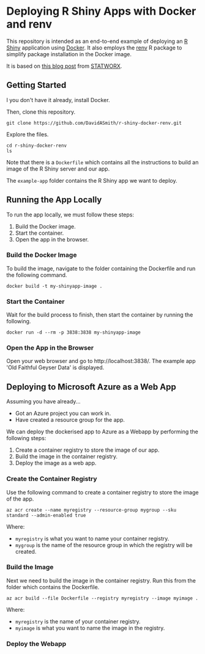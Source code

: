 # Deploying R Shiny Apps with Docker and renv

This repository is intended as an end-to-end example of deploying an
[R Shiny](https://shiny.rstudio.com/) application using [Docker](https://www.docker.com/). It also employs
the [renv](https://rstudio.github.io/renv/articles/renv.html) R package to simplify package installation in the Docker image.

It is based on [this blog post](https://www.statworx.com/de/blog/how-to-dockerize-shinyapps/) from [STATWORX](https://www.statworx.com/de/).

## Getting Started

I you don't have it already, install Docker.

Then, clone this repository.

```
git clone https://github.com/DavidASmith/r-shiny-docker-renv.git
```

Explore the files.

```
cd r-shiny-docker-renv
ls
```
Note that there is a `Dockerfile` which contains all the instructions to build an image of the R Shiny server and our app.

The `example-app` folder contains the R Shiny app we want to deploy.

## Running the App Locally

To run the app locally, we must follow these steps:

1. Build the Docker image.
2. Start the container.
3. Open the app in the browser.

### Build the Docker Image

To build the image, navigate to the folder containing the Dockerfile and run the following command.

```
docker build -t my-shinyapp-image .
```

### Start the Container

Wait for the build process to finish, then start the container by running the following.

```
docker run -d --rm -p 3838:3838 my-shinyapp-image
```

### Open the App in the Browser

Open your web browser and go to http://localhost:3838/. The example app 'Old Faithful Geyser Data' is displayed.

## Deploying to Microsoft Azure as a Web App

Assuming you have already...

- Got an Azure project you can work in.
- Have created a resource group for the app.

We can deploy the dockerised app to Azure as a Webapp by performing the following steps:

1. Create a container registry to store the image of our app.
2. Build the image in the container registry.
3. Deploy the image as a web app.

### Create the Container Registry

Use the following command to create a container registry to store the image of the app.

```
az acr create --name myregistry --resource-group mygroup --sku standard --admin-enabled true
```
Where:

- `myregistry` is what you want to name your container registry.
- `mygroup` is the name of the resource group in which the registry will be created.

### Build the Image

Next we need to build the image in the container registry. Run this from the folder which contains the Dockerfile.

```
az acr build --file Dockerfile --registry myregistry --image myimage .
```
Where:

- `myregistry` is the name of your container registry.
- `myimage` is what you want to name the image in the registry.

### Deploy the Webapp
